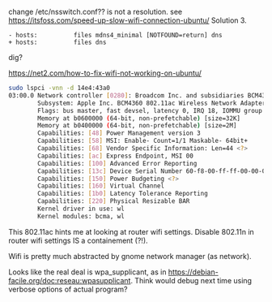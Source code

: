 change /etc/nsswitch.conf?? is not a resolution.
see https://itsfoss.com/speed-up-slow-wifi-connection-ubuntu/ Solution 3.

```
- hosts:          files mdns4_minimal [NOTFOUND=return] dns
+ hosts:          files dns
```

dig?

https://net2.com/how-to-fix-wifi-not-working-on-ubuntu/

```sh
sudo lspci -vnn -d 14e4:43a0
03:00.0 Network controller [0280]: Broadcom Inc. and subsidiaries BCM4360 802.11ac Wireless Network Adapter [14e4:43a0] (rev 03)
        Subsystem: Apple Inc. BCM4360 802.11ac Wireless Network Adapter [106b:0112]
        Flags: bus master, fast devsel, latency 0, IRQ 18, IOMMU group 13
        Memory at b0600000 (64-bit, non-prefetchable) [size=32K]
        Memory at b0400000 (64-bit, non-prefetchable) [size=2M]
        Capabilities: [48] Power Management version 3
        Capabilities: [58] MSI: Enable- Count=1/1 Maskable- 64bit+
        Capabilities: [68] Vendor Specific Information: Len=44 <?>
        Capabilities: [ac] Express Endpoint, MSI 00
        Capabilities: [100] Advanced Error Reporting
        Capabilities: [13c] Device Serial Number 60-f8-00-ff-ff-00-00-01
        Capabilities: [150] Power Budgeting <?>
        Capabilities: [160] Virtual Channel
        Capabilities: [1b0] Latency Tolerance Reporting
        Capabilities: [220] Physical Resizable BAR
        Kernel driver in use: wl
        Kernel modules: bcma, wl
```

This 802.11ac hints me at looking at router wifi settings.
Disable 802.11n in router wifi settings IS a containement (?!).

Wifi is pretty much abstracted by gnome network manager (as network).

Looks like the real deal is wpa_supplicant, as in https://debian-facile.org/doc:reseau:wpasupplicant.
Think would debug next time using verbose options of actual program?
